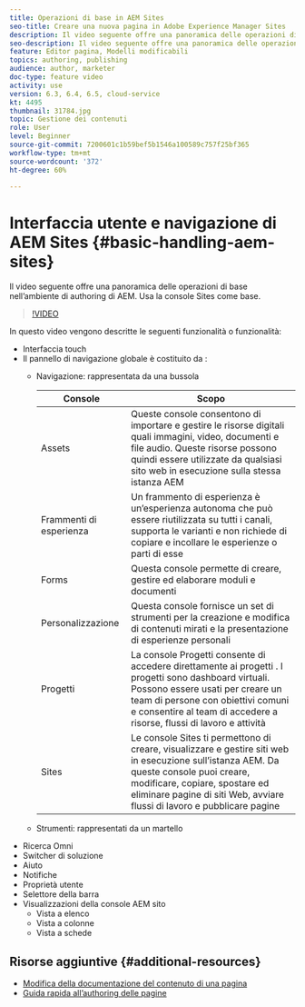 ```yaml
---
title: Operazioni di base in AEM Sites
seo-title: Creare una nuova pagina in Adobe Experience Manager Sites
description: Il video seguente offre una panoramica delle operazioni di base nell’ambiente di authoring di AEM. Usa la console Sites come base.
seo-description: Il video seguente offre una panoramica delle operazioni di base nell’ambiente di authoring di AEM. Usa la console Sites come base.
feature: Editor pagina, Modelli modificabili
topics: authoring, publishing
audience: author, marketer
doc-type: feature video
activity: use
version: 6.3, 6.4, 6.5, cloud-service
kt: 4495
thumbnail: 31784.jpg
topic: Gestione dei contenuti
role: User
level: Beginner
source-git-commit: 7200601c1b59bef5b1546a100589c757f25bf365
workflow-type: tm+mt
source-wordcount: '372'
ht-degree: 60%

---
```



# Interfaccia utente e navigazione di AEM Sites {#basic-handling-aem-sites}

Il video seguente offre una panoramica delle operazioni di base nell’ambiente di authoring di AEM. Usa la console Sites come base.

>[!VIDEO](https://video.tv.adobe.com/v/31784?quality=12&learn=on)

In questo video vengono descritte le seguenti funzionalità o funzionalità:

* Interfaccia touch
* Il pannello di navigazione globale è costituito da :
   * Navigazione: rappresentata da una bussola 

      | Console | Scopo |
      |---|---|
      | Assets | Queste console consentono di importare e gestire le risorse digitali quali immagini, video, documenti e file audio. Queste risorse possono quindi essere utilizzate da qualsiasi sito web in esecuzione sulla stessa istanza AEM | Communities | Questa console permette di creare e gestire siti di community a scopo di coinvolgimento e abilitazione degli utenti | Commerce | Questa console consente di gestire prodotti, cataloghi di prodotti e ordini relativi ai siti Commerce |
      | Frammenti di esperienza | Un frammento di esperienza è un’esperienza autonoma che può essere riutilizzata su tutti i canali, supporta le varianti e non richiede di copiare e incollare le esperienze o parti di esse |
      | Forms | Questa console permette di creare, gestire ed elaborare moduli e documenti |
      | Personalizzazione | Questa console fornisce un set di strumenti per la creazione e modifica di contenuti mirati e la presentazione di esperienze personali |
      | Progetti | La console Progetti consente di accedere direttamente ai progetti . I progetti sono dashboard virtuali. Possono essere usati per creare un team di persone con obiettivi comuni e consentire al team di accedere a risorse, flussi di lavoro e attività |
      | Sites | Le console Sites ti permettono di creare, visualizzare e gestire siti web in esecuzione sull’istanza AEM. Da queste console puoi creare, modificare, copiare, spostare ed eliminare pagine di siti Web, avviare flussi di lavoro e pubblicare pagine |

   * Strumenti: rappresentati da un martello
* Ricerca Omni
* Switcher di soluzione
* Aiuto
* Notifiche
* Proprietà utente
* Selettore della barra
* Visualizzazioni della console AEM sito
   * Vista a elenco 
   * Vista a colonne
   * Vista a schede






## Risorse aggiuntive {#additional-resources}

* [Modifica della documentazione del contenuto di una pagina](https://experienceleague.adobe.com/docs/experience-manager-cloud-service/sites/authoring/fundamentals/editing-content.html)
* [Guida rapida all’authoring delle pagine](https://experienceleague.adobe.com/docs/experience-manager-cloud-service/sites/authoring/getting-started/quick-start.html)

